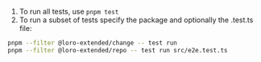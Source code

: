 1. To run all tests, use `pnpm test`
2. To run a subset of tests specify the package and optionally the .test.ts file:
```bash
pnpm --filter @loro-extended/change -- test run
pnpm --filter @loro-extended/repo -- test run src/e2e.test.ts
```
